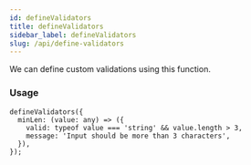 ```yaml
---
id: defineValidators
title: defineValidators
sidebar_label: defineValidators
slug: /api/define-validators
---
```


We can define custom validations using this function.

### Usage

```
defineValidators({
  minLen: (value: any) => ({
    valid: typeof value === 'string' && value.length > 3,
    message: 'Input should be more than 3 characters',
  }),
});
```

